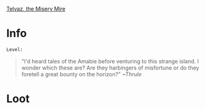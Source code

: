 <!-- TITLE: An Amabie Naga -->

[Telvaz, the Misery Mire](miserymire)

# Info

```perl
Level: 
```
> "I'd heard tales of the Amabie before venturing to this strange island.  I wonder which these are?  Are they harbingers of misfortune or do they foretell a great bounty on the horizon?"
> *~Thrule*


# Loot